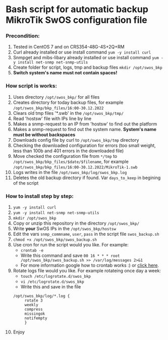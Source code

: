 # Bash script for automatic backup MikroTik SwOS configuration file
### Precondition:
1. Tested in CentOS 7 and on CRS354-48G-4S+2Q+RM
2. Curl already installed or use install command ```yum -y install curl```
3. Snmpget and mibs-libary already installed or use install command ```yum -y install net-snmp net-snmp-utils```
4. Create folder for script, logs, tmp and backup files ```mkdir /opt/swos_bkp```
5. **Switch system's name must not contain spaces!**

### How script is works:
1. Uses directory ```/opt/swos_bkp/``` for all files
2. Creates directory for today backup files, for example ```/opt/swos_bkp/bkp_files/16:00-30.12.2022```
3. Clears old tmp files '*.swb' in the ```/opt/swos_bkp/tmp/```
4. Read 'hostsw' file with IPs line by line
5. Makes a snmp-request to an IP from 'hostsw' to find out the platform
6. Makes a snmp-request to find out the system name. **System's name must be without backspaces**
7. Downloads config file by curl to ```/opt/swos_bkp/tmp``` directory
8. Checking the downloaded configuration for errors (too small weight, less than 100b and 401 errors in the downloaded file)
9. Move checked the configuration file from ```*/tmp``` to ```/opt/swos_bkp/bkp_files/$date/$filename```, for example ```/opt/swos_bkp/bkp_files/16:00-30.12.2022/MikroTik-1.swb```
10. Logs writes in the file ```/opt/swos_bkp/log/swos_bkp.log```
11. Deletes the old backup directory if found. Var ```days_to_keep``` in begining of the script

### How to install step by step:
1. ```yum -y install curl```
2. ```yum -y install net-snmp net-snmp-utils```
3. ```mkdir /opt/swos_bkp```
4. Copy or unzip this repository in the directory ```/opt/swos_bkp/```
5. Write **your** SwOS IPs in the ```/opt/swos_bkp/hostsw```
5. Edit the vars ```snmp_commname```, ```user```, ```pass``` in the script file ```swos_backup.sh```
6. ```chmod +x /opt/swos_bkp/swos_backup.sh```
6. Use cron for run the script would you like. For example:
   - ```crontab -e```
   - Write this command and save ```00 16 * * * root /opt/swos_bkp/swos_backup.sh >> /var/log/messages 2>&1```
   - For more information google how to crontab works :) or [click here](https://www.generateit.net/cron-job/).
7. Rotate logs file would you like. For example rotateing once day a week:
   - ```touch /etc/logrotate.d/swos_bkp```
   - ```vi /etc/logrotate.d/swos_bkp```
   - Write this and save in the file 
   ``` 
   /opt/swos_bkp/log/*.log {
        rotate 3
        weekly
        compress
        missingok
        notifempty 
        } 
9. Enjoy
